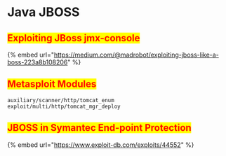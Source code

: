 # Java JBOSS

## <mark style="color:red;">**Exploiting JBoss jmx-console**</mark>

{% embed url="https://medium.com/@madrobot/exploiting-jboss-like-a-boss-223a8b108206" %}

## <mark style="color:red;">Metasploit Modules</mark>

```
auxiliary/scanner/http/tomcat_enum
exploit/multi/http/tomcat_mgr_deploy
```

## <mark style="color:red;">JBOSS in Symantec End-point Protection</mark>

{% embed url="https://www.exploit-db.com/exploits/44552" %}
